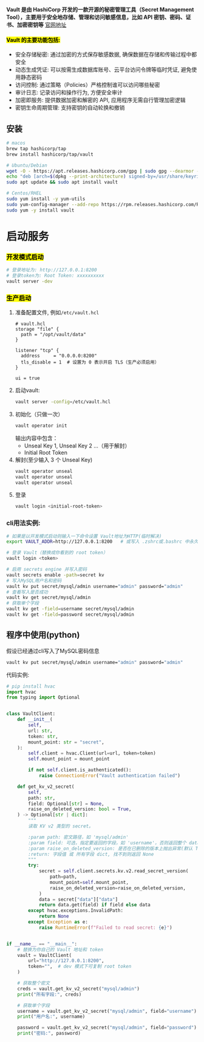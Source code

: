 **Vault 是由 HashiCorp 开发的一款开源的秘密管理工具（Secret Management Tool），主要用于安全地存储、管理和访问敏感信息，比如 API 密钥、密码、证书、加密密钥等** [官网地址](https://www.vaultproject.io/)

#### <mark>Vault 的主要功能包括:</mark>
- 安全存储秘密: 通过加密的方式保存敏感数据, 确保数据在存储和传输过程中都安全
- 动态生成凭证: 可以按需生成数据库账号、云平台访问令牌等临时凭证, 避免使用静态密码
- 访问控制: 通过策略（Policies）严格控制谁可以访问哪些秘密
- 审计日志: 记录访问和操作行为, 方便安全审计
- 加密即服务: 提供数据加密和解密的 API, 应用程序无需自行管理加密逻辑
- 密钥生命周期管理: 支持密钥的自动轮换和撤销

## 安装
```bash
# macos
brew tap hashicorp/tap
brew install hashicorp/tap/vault

# Ubuntu/Debian
wget -O - https://apt.releases.hashicorp.com/gpg | sudo gpg --dearmor -o /usr/share/keyrings/hashicorp-archive-keyring.gpg
echo "deb [arch=$(dpkg --print-architecture) signed-by=/usr/share/keyrings/hashicorp-archive-keyring.gpg] https://apt.releases.hashicorp.com $(grep -oP '(?<=UBUNTU_CODENAME=).*' /etc/os-release || lsb_release -cs) main" | sudo tee /etc/apt/sources.list.d/hashicorp.list
sudo apt update && sudo apt install vault

# Centos/RHEL
sudo yum install -y yum-utils
sudo yum-config-manager --add-repo https://rpm.releases.hashicorp.com/RHEL/hashicorp.repo
sudo yum -y install vault
```

# 启动服务
### <mark>开发模式启动</mark>
  ```bash
  # 登录地址为: http://127.0.0.1:8200
  # 登录token为: Root Token: xxxxxxxxxx
  vault server -dev
  ```
### <mark>生产启动</mark>
  1. 准备配置文件, 例如`/etc/vault.hcl`
     ```hcl
     # vault.hcl
     storage "file" {
       path = "/opt/vault/data"
     }
  
     listener "tcp" {
       address     = "0.0.0.0:8200"
       tls_disable = 1  # 设置为 0 表示开启 TLS（生产必须启用）
     }
  
     ui = true
     ```
  2. 启动vault:
     ```bash
     vault server -config=/etc/vault.hcl
     ```
  3. 初始化（只做一次）
     ```bash
     vault operator init
     ```
     输出内容中包含：
     - Unseal Key 1, Unseal Key 2 …（用于解封）
     - Initial Root Token
  4. 解封(至少输入 3 个 Unseal Key)
     ```bash
     vault operator unseal
     vault operator unseal
     vault operator unseal
     ```
  5. 登录
     ```bash
     vault login <initial-root-token>
     ```

### cli用法实例:
```bash
# 如果是以开发模式启动则输入一下命令设置 Vault地址为HTTP(临时解决)
export VAULT_ADDR=http://127.0.0.1:8200   # 或写入 .zshrc或.bashrc 中永久解决

# 登录 Vault（替换成你看到的 root token）
vault login <token>

# 启用 secrets engine 并写入密码
vault secrets enable -path=secret kv
# 写入MySQL用户名和密码
vault kv put secret/mysql/admin username="admin" password="admin"
# 查看写入是否成功
vault kv get secret/mysql/admin
# 获取单个字段
vault kv get -field=username secret/mysql/admin
vault kv get -field=password secret/mysql/admin
```

## 程序中使用(python)
假设已经通过cli写入了MySQL密码信息
```bash
vault kv put secret/mysql/admin username="admin" password="admin"
```
代码实例:
```python
# pip install hvac
import hvac
from typing import Optional


class VaultClient:
    def __init__(
        self,
        url: str,
        token: str,
        mount_point: str = "secret",
    ):
        self.client = hvac.Client(url=url, token=token)
        self.mount_point = mount_point

        if not self.client.is_authenticated():
            raise ConnectionError("Vault authentication failed")

    def get_kv_v2_secret(
        self,
        path: str,
        field: Optional[str] = None,
        raise_on_deleted_version: bool = True,
    ) -> Optional[str | dict]:
        """
        读取 KV v2 类型的 secret。

        :param path: 密文路径，如 'mysql/admin'
        :param field: 可选，指定要返回的字段，如 'username'，否则返回整个 data dict
        :param raise_on_deleted_version: 是否在已删除的版本上抛出异常(默认 True)
        :return: 字段值 或 所有字段 dict, 找不到则返回 None
        """
        try:
            secret = self.client.secrets.kv.v2.read_secret_version(
                path=path,
                mount_point=self.mount_point,
                raise_on_deleted_version=raise_on_deleted_version,
            )
            data = secret["data"]["data"]
            return data.get(field) if field else data
        except hvac.exceptions.InvalidPath:
            return None
        except Exception as e:
            raise RuntimeError(f"Failed to read secret: {e}")


if __name__ == "__main__":
    # 替换为你自己的 Vault 地址和 token
    vault = VaultClient(
        url="http://127.0.0.1:8200",
        token="",  # dev 模式下可复制 root token
    )

    # 获取整个密文
    creds = vault.get_kv_v2_secret("mysql/admin")
    print("所有字段:", creds)

    # 获取单个字段
    username = vault.get_kv_v2_secret("mysql/admin", field="username")
    print("用户名:", username)

    password = vault.get_kv_v2_secret("mysql/admin", field="password")
    print("密码:", password)
```

